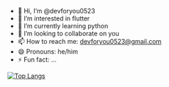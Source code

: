 - 👋 Hi, I’m @devforyou0523
- 👀 I’m interested in flutter
- 🌱 I’m currently learning python
- 💞️ I’m looking to collaborate on you
- 📫 How to reach me: devforyou0523@gmail.com
- 😄 Pronouns: he/him
- ⚡ Fun fact: ...

[![Top Langs](https://github-readme-stats.vercel.app/api/top-langs/?username=devforyou0523&theme=tokyonight&layout=compact)](https://github.com/anuraghazra/github-readme-stats)
